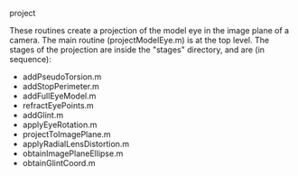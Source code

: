 project

These routines create a projection of the model eye in the image plane of a camera. The main routine (projectModelEye.m) is at the top level. The stages of the projection are inside the "stages" directory, and are (in sequence): 

- addPseudoTorsion.m- addStopPerimeter.m- addFullEyeModel.m- refractEyePoints.m- addGlint.m- applyEyeRotation.m- projectToImagePlane.m- applyRadialLensDistortion.m
- obtainImagePlaneEllipse.m- obtainGlintCoord.m